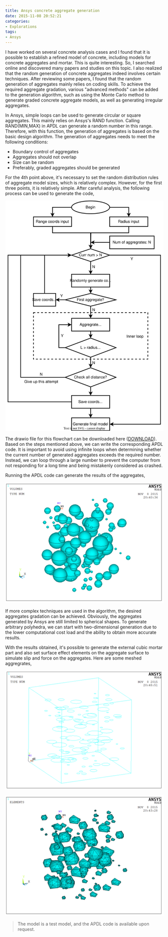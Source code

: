 ```yaml
---
title: Ansys concrete aggregate generation
date: 2015-11-08 20:52:21
categories:
- Explorations
tags:
- Ansys
---
```


I have worked on several concrete analysis cases and I found that it is possible to establish a refined model of concrete, including models for concrete aggregates and mortar. This is quite interesting. So, I searched online and discovered many papers and studies on this topic. I also realized that the random generation of concrete aggregates indeed involves certain techniques. After reviewing some papers, I found that the random generation of aggregates mainly relies on coding skills. To achieve the required aggregate gradation, various "advanced methods" can be added to the generation algorithm, such as using the Monte Carlo method to generate graded concrete aggregate models, as well as generating irregular aggregates.

<!-- more -->

In Ansys, simple loops can be used to generate circular or square aggregates. This mainly relies on Ansys's RAND function. Calling RAND(MIN,MAX) in APDL can generate a random number in this range. Therefore, with this function, the generation of aggregates is based on the basic design algorithm. The generation of aggregates needs to meet the following conditions:

* Boundary control of aggregates
* Aggregates should not overlap
* Size can be random
* Preferably, graded aggregates should be generated

For the 4th point above, it's necessary to set the random distribution rules of aggregate model sizes, which is relatively complex. However, for the first three points, it is relatively simple. After careful analysis, the following process can be used to generate the code,

![Flowchart](/uploads/images/2015/AnsysConcreteAggregate0.svg)

The drawio file for this flowchart can be downloaded here ([DOWNLOAD](/uploads/files/2015/AnsysConcreteAggregrate.drawio)). Based on the steps mentioned above, we can write the corresponding APDL code. It is important to avoid using infinite loops when determining whether the current number of generated aggregates exceeds the required number. Instead, we can loop through a large number to prevent the computer from not responding for a long time and being mistakenly considered as crashed.

Running the APDL code can generate the results of the aggregates,

![Aggregates](/uploads/images/2015/AnsysConcreteAggregate2.png)

If more complex techniques are used in the algorithm, the desired aggregates gradation can be achieved. Obviously, the aggregates generated by Ansys are still limited to spherical shapes. To generate arbitrary polyhedra, we can start with two-dimensional generation due to the lower computational cost load and the ability to obtain more accurate results.

With the results obtained, it's possible to generate the external cubic mortar part and also set surface effect elements on the aggregate surface to simulate slip and force on the aggregates. Here are some meshed aggregrates,

![Aggregates](/uploads/images/2015/AnsysConcreteAggregate3.png)

![Aggregates](/uploads/images/2015/AnsysConcreteAggregate4.png)

> The model is a test model, and the APDL code is available upon request.